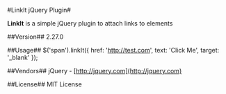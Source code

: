 #LinkIt jQuery Plugin#

**LinkIt** is a simple jQuery plugin to attach links to elements

##Version##
2.27.0

##Usage##
    $('span').linkIt({
		href: 'http://test.com',
		text: 'Click Me',
		target: '_blank'
	});

##Vendors##
jQuery - [http://jquery.com](http://jquery.com)

##License##
MIT License